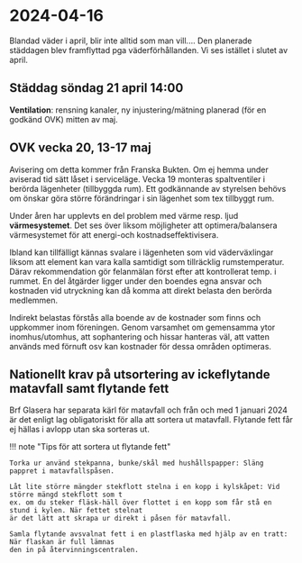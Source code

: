 # 2024-04-16

Blandad väder i april, blir inte alltid som man vill.... Den planerade
städdagen blev framflyttad pga väderförhållanden. Vi ses istället i slutet av
april.

## Städdag söndag 21 april 14:00

**Ventilation**: rensning kanaler, ny injustering/mätning planerad (för en
godkänd OVK) mitten av maj.

## OVK vecka 20, 13-17 maj

Avisering om detta kommer från Franska Bukten. Om ej hemma under aviserad tid
sätt låset i serviceläge. Vecka 19 monteras spaltventiler i berörda lägenheter
(tillbyggda rum). Ett godkännande av styrelsen behövs om önskar göra större
förändringar i sin lägenhet som tex tillbyggt rum.

Under åren har upplevts en del problem med värme resp. ljud **värmesystemet**. Det
ses över liksom möjligheter att optimera/balansera värmesystemet för att
energi-och kostnadseffektivisera.

Ibland kan tillfälligt kännas svalare i lägenheten som vid väderväxlingar
liksom att element kan vara kalla samtidigt som tillräcklig rumstemperatur.
Därav rekommendation gör felanmälan först efter att kontrollerat temp. i
rummet. En del åtgärder ligger under den boendes egna ansvar och kostnaden vid
utryckning kan då komma att direkt belasta den berörda medlemmen.

Indirekt belastas förstås alla boende av de kostnader som finns och uppkommer
inom föreningen. Genom varsamhet om gemensamma ytor inomhus/utomhus, att
sophantering och hissar hanteras väl, att vatten används med förnuft osv kan
kostnader för dessa områden optimeras.

## Nationellt krav på utsortering av ickeflytande matavfall samt flytande fett

Brf Glasera har separata kärl för matavfall och från och med 1 januari 2024 är
det enligt lag obligatoriskt för alla att sortera ut matavfall. Flytande fett
får ej hällas i avlopp utan ska sorteras ut.

!!! note "Tips för att sortera ut flytande fett"

    Torka ur använd stekpanna, bunke/skål med hushållspapper: Släng pappret i matavfallspåsen.

    Låt lite större mängder stekflott stelna i en kopp i kylskåpet: Vid större mängd stekflott som t
    ex. om du steker fläsk-häll över flottet i en kopp som får stå en stund i kylen. När fettet stelnat
    är det lätt att skrapa ur direkt i påsen för matavfall.

    Samla flytande avsvalnat fett i en plastflaska med hjälp av en tratt: När flaskan är full lämnas
    den in på återvinningscentralen.
